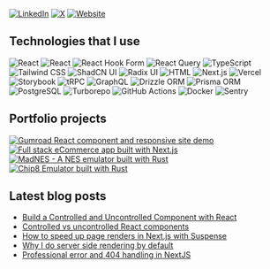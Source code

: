 
[![LinkedIn](https://img.shields.io/badge/@samuel_edwin-0A66C2?logo=linkedin&logoColor=white)](https://www.linkedin.com/in/samuel-edwin/)
[![X](https://img.shields.io/badge/@__e__Sam-black?logo=x&logoColor=white)](https://x.com/_e_Sam)
[![Website](https://img.shields.io/badge/samueledwin.com-Blog-black)](https://samueledwin.com)

## Technologies that I use
![React](https://img.shields.io/badge/React-61DAFB?logo=react&logoColor=black&style=for-the-badge)
![React](https://img.shields.io/badge/React_Native-61DAFB?logo=react&logoColor=black&style=for-the-badge)
![React Hook Form](https://img.shields.io/badge/React_Hook_Form-B1436C?logo=reacthookform&logoColor=white&style=for-the-badge) 
![React Query](https://img.shields.io/badge/React_Query-FF4154?logo=reactquery&logoColor=white&style=for-the-badge) 
![TypeScript](https://img.shields.io/badge/TypeScript-3178C6?logo=typescript&logoColor=white&style=for-the-badge) 
![Tailwind CSS](https://img.shields.io/badge/Tailwind_CSS-06B6D4?logo=tailwindcss&logoColor=white&style=for-the-badge) 
![ShadCN UI](https://img.shields.io/badge/Shadcn_UI-black?logo=shadcnui&logoColor=white&style=for-the-badge) 
![Radix UI](https://img.shields.io/badge/Radix_UI-161618?logo=radixui&logoColor=white&style=for-the-badge) 
![HTML](https://img.shields.io/badge/HTML-E34F26?logo=html5&logoColor=white&style=for-the-badge) 
![Next.js](https://img.shields.io/badge/Next.js-black?logo=nextdotjs&style=for-the-badge) 
![Vercel](https://img.shields.io/badge/Vercel-black?logo=vercel&style=for-the-badge) 
![Storybook](https://img.shields.io/badge/Storybook-FF4785?logo=storybook&logoColor=white&style=for-the-badge)
![tRPC](https://img.shields.io/badge/tRPC-2696BE?logo=trpc&logoColor=white&style=for-the-badge) 
![GraphQL](https://img.shields.io/badge/GraphQL-E10098?logo=graphql&logoColor=white&style=for-the-badge) 
![Drizzle ORM](https://img.shields.io/badge/Drizzle_ORM-C5F74E?logo=drizzle&logoColor=black&style=for-the-badge) 
![Prisma ORM](https://img.shields.io/badge/Prisma_ORM-2D3748?logo=prisma&logoColor=white&style=for-the-badge) 
![PostgreSQL](https://img.shields.io/badge/PostgreSQL-4169E1?logo=postgresql&logoColor=white&style=for-the-badge) 
![Turborepo](https://img.shields.io/badge/Turborepo-EF4444?logo=turborepo&logoColor=white&style=for-the-badge) 
![GitHub Actions](https://img.shields.io/badge/GitHub_Actions-2088FF?logo=githubactions&logoColor=white&style=for-the-badge) 
![Docker](https://img.shields.io/badge/Docker-2496ED?logo=docker&logoColor=white&style=for-the-badge) 
![Sentry](https://img.shields.io/badge/Sentry-362D59?logo=sentry&logoColor=white&style=for-the-badge) 

## Portfolio projects
[![Gumroad React component and responsive site demo](https://github-readme-stats.vercel.app/api/pin/?username=esam091&repo=gumroad-nextjs&theme=dracula)](https://github.com/esam091/gumroad-nextjs)
[![Full stack eCommerce app built with Next.js](https://github-readme-stats.vercel.app/api/pin/?username=esam091&repo=fullstack-ecommerce&theme=dracula)](https://github.com/esam091/fullstack-ecommerce)
[![MadNES - A NES emulator built with Rust](https://github-readme-stats.vercel.app/api/pin/?username=esam091&repo=mad-nes&theme=dracula)](https://github.com/esam091/mad-nes)
[![Chip8 Emulator built with Rust](https://github-readme-stats.vercel.app/api/pin/?username=esam091&repo=chip-8-emulator&theme=dracula)](https://github.com/esam091/chip-8-emulator)

## Latest blog posts
- [Build a Controlled and Uncontrolled Component with React](https://www.samueledwin.com/posts/react-controlled-vs-uncontrolled-component-example/)  
- [Controlled vs uncontrolled React components](https://www.samueledwin.com/posts/react-controlled-vs-uncontrolled-components/)  
- [How to speed up page renders in Next.js with Suspense](https://www.samueledwin.com/posts/speed-up-nextjs-renders-with-suspense/)  
- [Why I do server side rendering by default](https://www.samueledwin.com/posts/prefer-ssr-by-default/)  
- [Professional error and 404 handling in NextJS](https://www.samueledwin.com/posts/nextjs-error-handling/)  

<!--
**esam091/esam091** is a ✨ _special_ ✨ repository because its `README.md` (this file) appears on your GitHub profile.

Here are some ideas to get you started:

- 🔭 I’m currently working on ...
- 🌱 I’m currently learning ...
- 👯 I’m looking to collaborate on ...
- 🤔 I’m looking for help with ...
- 💬 Ask me about ...
- 📫 How to reach me: ...
- 😄 Pronouns: ...
- ⚡ Fun fact: ...
-->
